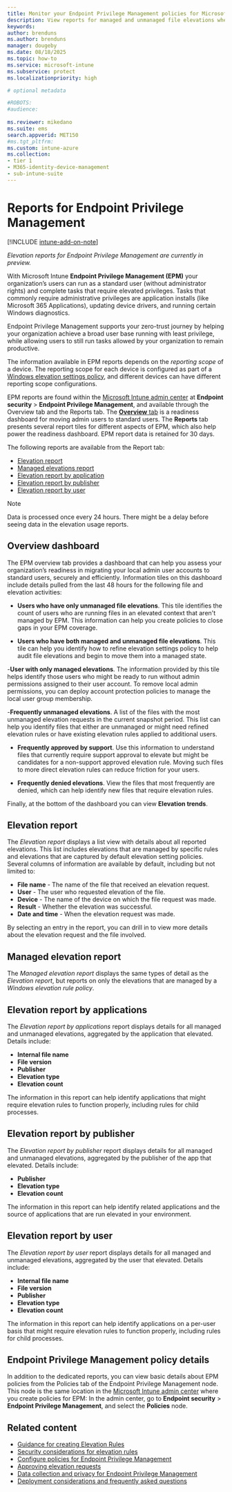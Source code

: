 ```yaml
---
title: Monitor your Endpoint Privilege Management policies for Microsoft Intune
description: View reports for managed and unmanaged file elevations when you use Endpoint Privilege Management for Microsoft Intune.
keywords:
author: brenduns
ms.author: brenduns
manager: dougeby
ms.date: 08/18/2025
ms.topic: how-to
ms.service: microsoft-intune
ms.subservice: protect
ms.localizationpriority: high

# optional metadata

#ROBOTS:
#audience:
 
ms.reviewer: mikedano
ms.suite: ems
search.appverid: MET150
#ms.tgt_pltfrm:
ms.custom: intune-azure
ms.collection:
- tier 1
- M365-identity-device-management
- sub-intune-suite
---
```


# Reports for Endpoint Privilege Management

[!INCLUDE [intune-add-on-note](../includes/intune-add-on-note.md)]

*Elevation reports for Endpoint Privilege Management are currently in preview.*

With Microsoft Intune **Endpoint Privilege Management (EPM)** your organization’s users can run as a standard user (without administrator rights) and complete tasks that require elevated privileges. Tasks that commonly require administrative privileges are application installs (like Microsoft 365 Applications), updating device drivers, and running certain Windows diagnostics.

Endpoint Privilege Management supports your zero-trust journey by helping your organization achieve a broad user base running with least privilege, while allowing users to still run tasks allowed by your organization to remain productive.

The information available in EPM reports depends on the *reporting scope* of a device. The reporting scope for each device is configured as part of a [Windows elevation settings policy](../protect/epm-policies.md#windows-elevation-settings-policy), and different devices can have different reporting scope configurations.

EPM reports are found within the [Microsoft Intune admin center](https://go.microsoft.com/fwlink/?linkid=2109431) at **Endpoint security** > **Endpoint Privilege Management**, and available through the Overview tab and the Reports tab. The [**Overview** tab](#overview-dashboard) is a readiness dashboard for moving admin users to standard users. The **Reports** tab presents several report tiles for different aspects of EPM, which also help power the readiness dashboard. EPM report data is retained for 30 days. 

The following reports are available from the Report tab:

- [Elevation report](#elevation-report)
- [Managed elevations report](#managed-elevations-report)
- [Elevation report by application](#elevation-report-by-application)
- [Elevation report by publisher](#elevation-report-by-publisher)
- [Elevation report by user](#elevation-report-by-user)

> [!NOTE]
>
> Data is processed once every 24 hours. There might be a delay before seeing data in the elevation usage reports.

## Overview dashboard

The EPM overview tab provides a dashboard that can help you assess your organization’s readiness in migrating your local admin user accounts to standard users, securely and efficiently. Information tiles on this dashboard include details pulled from the last 48 hours for the following file and elevation activities:

- **Users who have only unmanaged file elevations**. This tile identifies the count of users who are running files in an elevated context that aren't managed by EPM. This information can help you create policies to close gaps in your EPM coverage.

- **Users who have both managed and unmanaged file elevations**. This tile can help you identify how to refine elevation settings policy to help audit file elevations and begin to move them into a managed state.

-**User with only managed elevations**. The information provided by this tile helps identify those users who might be ready to run without admin permissions assigned to their user account. To remove local admin permissions, you can deploy account protection policies to manage the local user group membership.

-**Frequently unmanaged elevations**. A list of the files with the most unmanaged elevation requests in the current snapshot period. This list can help you identify files that either are unmanaged or might need refined elevation rules or have existing elevation rules applied to additional users.

- **Frequently approved by support**. Use this information to understand files that currently require support approval to elevate but might be candidates for a non-support approved elevation rule. Moving such files to more direct elevation rules can reduce friction for your users.

- **Frequently denied elevations**. View the files that most frequently are denied, which can help identify new files that require elevation rules.

Finally, at the bottom of the dashboard you can view **Elevation trends**.

## Elevation report

The *Elevation report* displays a list view with details about all reported elevations. This list includes elevations that are managed by specific rules and elevations that are captured by default elevation setting policies. Several columns of information are available by default, including but not limited to:

- **File name** - The name of the file that received an elevation request.
- **User** - The user who requested elevation of the file.
- **Device** - The name of the device on which the file request was made.
- **Result** - Whether the elevation was successful.
- **Date and time** - When the elevation request was made.

By selecting an entry in the report, you can drill in to view more details about the elevation request and the file involved.

## Managed elevation report

The *Managed elevation report* displays the same types of detail as the *Elevation report*, but reports on only the elevations that are managed by a *Windows elevation rule policy*.

## Elevation report by applications

The *Elevation report by applications* report displays details for all managed and unmanaged elevations, aggregated by the application that elevated. Details include:

- **Internal file name**
- **File version**
- **Publisher**
- **Elevation type**
- **Elevation count**

The information in this report can help identify applications that might require elevation rules to function properly, including rules for child processes.

## Elevation report by publisher

The *Elevation report by publisher* report displays details for all managed and unmanaged elevations, aggregated by the publisher of the app that elevated. Details include:

- **Publisher**
- **Elevation type**
- **Elevation count**

The information in this report can help identify related applications and the source of applications that are run elevated in your environment.

## Elevation report by user

The *Elevation report by user* report displays details for all managed and unmanaged elevations, aggregated by the user that elevated. Details include:

- **Internal file name**
- **File version**
- **Publisher**
- **Elevation type**
- **Elevation count**

The information in this report can help identify applications on a per-user basis that might require elevation rules to function properly, including rules for child processes.

## Endpoint Privilege Management policy details

In addition to the dedicated reports, you can view basic details about EPM policies from the Policies tab of the Endpoint Privilege Management node. This node is the same location in the [Microsoft Intune admin center](https://go.microsoft.com/fwlink/?linkid=2109431) where you create policies for EPM: In the admin center, go to **Endpoint security** > **Endpoint Privilege Management**, and select the **Policies** node.

## Related content

- [Guidance for creating Elevation Rules](../protect/epm-guidance-for-creating-rules.md)
- [Security considerations for elevation rules](../protect/epm-overview.md#security-considerations)
- [Configure policies for Endpoint Privilege Management](../protect/epm-policies.md)
- [Approving elevation requests](../protect/epm-support-approved.md)
- [Data collection and privacy for Endpoint Privilege Management](../protect/epm-data-collection.md)
- [Deployment considerations and frequently asked questions](../protect/epm-deployment-considerations-ki.md)
